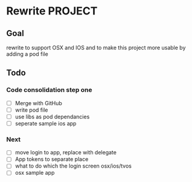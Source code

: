 # Rewrite PROJECT

## Goal
rewrite to support OSX and IOS and to make this project more usable by
adding a pod file

## Todo

### Code consolidation step one
- [ ] Merge with GitHub
- [ ] write pod file
- [ ] use libs as pod dependancies
- [ ] seperate sample ios app

### Next
- [ ] move login to app, replace with delegate
- [ ] App tokens to separate place
- [ ] what to do which the login screen osx/ios/tvos
- [ ] osx sample app
